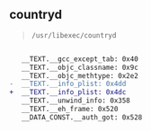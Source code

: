 ## countryd

> `/usr/libexec/countryd`

```diff

   __TEXT.__gcc_except_tab: 0x40
   __TEXT.__objc_classname: 0x9c
   __TEXT.__objc_methtype: 0x2e2
-  __TEXT.__info_plist: 0x4dd
+  __TEXT.__info_plist: 0x4dc
   __TEXT.__unwind_info: 0x358
   __TEXT.__eh_frame: 0x520
   __DATA_CONST.__auth_got: 0x528

```
